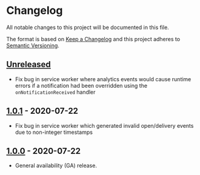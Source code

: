 # Changelog

All notable changes to this project will be documented in this file.

The format is based on [Keep a Changelog](http://keepachangelog.com/en/1.0.0/)
and this project adheres to [Semantic Versioning](http://semver.org/spec/v2.0.0.html).

## [Unreleased](https://github.com/pusher/push-notifications-web/compare/1.0.1...HEAD)

- Fix bug in service worker where analytics events would cause runtime errors
  if a notification had been overridden using the `onNotificationReceived` handler

## [1.0.1](https://github.com/pusher/push-notifications-web/compare/1.0.0...1.0.1) - 2020-07-22
- Fix bug in service worker which generated invalid open/delivery events due to
  non-integer timestamps

## [1.0.0](https://github.com/pusher/push-notifications-web/compare/0.9.0...1.0.0) - 2020-07-22

- General availability (GA) release.
